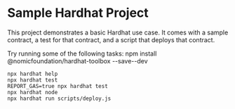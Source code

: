 # Sample Hardhat Project

This project demonstrates a basic Hardhat use case. It comes with a sample contract, a test for that contract, and a script that deploys that contract.

Try running some of the following tasks:
npm install @nomicfoundation/hardhat-toolbox --save--dev
```shell
npx hardhat help
npx hardhat test
REPORT_GAS=true npx hardhat test
npx hardhat node
npx hardhat run scripts/deploy.js
```
